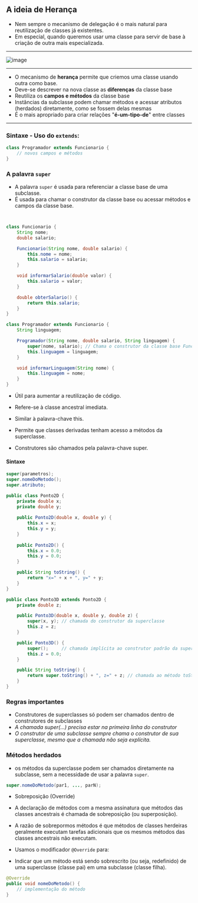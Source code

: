 ## A ideia de Herança
- Nem sempre o mecanismo de delegação é o mais natural para reutilização de classes já existentes.  
- Em especial, quando queremos usar uma classe para servir de base à criação de outra mais especializada.  

---
![image](image.png)

---
- O mecanismo de **herança** permite que criemos uma classe usando outra como base.  
- Deve-se descrever na nova classe as **diferenças** da classe base  
- Reutiliza os **campos e métodos** da classe base  
- Instâncias da subclasse podem chamar métodos e acessar atributos (herdados) diretamente, como se fossem delas mesmas  
- É o mais apropriado para criar relações "**é-um-tipo-de**" entre classes  
 
---

### Sintaxe - Uso do `extends`:

```java
class Programador extends Funcionario {
    // novos campos e métodos
}
```

### A palavra `super`
- A palavra `super` é usada para referenciar a classe base de uma subclasse.
- É usada para chamar o construtor da classe base ou acessar métodos e campos da classe base.
```java


class Funcionario {
    String nome;
    double salario;

    Funcionario(String nome, double salario) {
        this.nome = nome;
        this.salario = salario;
    }

    void informarSalario(double valor) {
        this.salario = valor;
    }

    double obterSalario() {
        return this.salario;
    }
}

class Programador extends Funcionario {
    String linguagem;

    Programador(String nome, double salario, String linguagem) {
        super(nome, salario); // Chama o construtor da classe base Funcionario
        this.linguagem = linguagem;
    }

    void informarLinguagem(String nome) {
        this.linguagem = nome;
    }
}
```

- Útil para aumentar a reutilização de código.

- Refere-se à classe ancestral imediata.

- Similar à palavra-chave this.

- Permite que classes derivadas tenham acesso a métodos da superclasse.

- Construtores são chamados pela palavra-chave super.

#### Sintaxe
```java
super(parametros); 
super.nomeDoMetodo();
super.atributo;
```

````java
public class Ponto2D {
    private double x;
    private double y;
    
    public Ponto2D(double x, double y) {
        this.x = x;
        this.y = y;
    }
    
    public Ponto2D() {
        this.x = 0.0;
        this.y = 0.0;
    }

    public String toString() {
        return "x=" + x + ", y=" + y;
    }        
}

public class Ponto3D extends Ponto2D {
    private double z;

    public Ponto3D(double x, double y, double z) {
        super(x, y); // chamada do construtor da superclasse
        this.z = z;
    }

    public Ponto3D() {
        super();     // chamada implícita ao construtor padrão da superclasse
        this.z = 0.0;
    }

    public String toString() {
        return super.toString() + ", z=" + z; // chamada ao método toString da superclasse
    }    
}
````


### Regras importantes
- Construtores de superclasses só podem ser chamados dentro de construtores de subclasses
- *A chamada super(...) precisa estar na primeira linha do construtor*
- *O construtor de uma subclasse sempre chama o construtor de sua superclasse, mesmo que a chamada não seja explícita.*


### Métodos herdados
- os métodos da superclasse podem ser chamados diretamente na subclasse, sem a necessidade de usar a palavra `super`.
```java
super.nomeDoMetodo(par1, ..., parN);
```

- Sobreposição (Override)
- A declaração de métodos com a mesma assinatura que métodos das classes ancestrais é chamada de sobreposição (ou superposição).

- A razão de sobrepormos métodos é que métodos de classes herdeiras geralmente executam tarefas adicionais que os mesmos métodos das classes ancestrais não executam.

- Usamos o modificador `@Override` para:
- Indicar que um método está sendo sobrescrito (ou seja, redefinido) de uma superclasse (classe pai) em uma subclasse (classe filha).
```java
@Override
public void nomeDoMetodo() {
    // implementação do método
}
```
